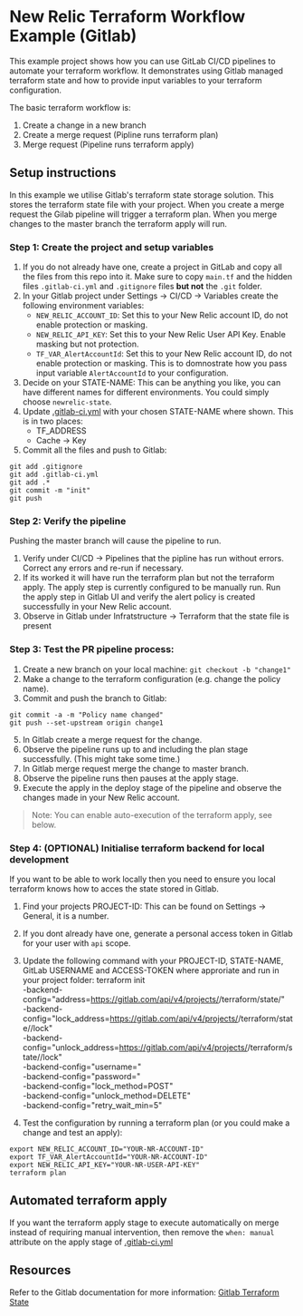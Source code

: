 # New Relic Terraform Workflow Example (Gitlab)
This example project shows how you can use GitLab CI/CD pipelines to automate your terraform workflow. It demonstrates using Gitlab managed terraform state and how to provide input variables to your terraform configuration.

The basic terraform workflow is:
1. Create a change in a new branch
2. Create a merge request (Pipline runs terraform plan)
3. Merge request (Pipeline runs terraform apply)


## Setup instructions
In this example we utilise Gitlab's terraform state storage solution. This stores the terraform state file with your project. When you create a merge request the Gilab pipeline will trigger a terraform plan. When you merge changes to the master branch the terraform apply will run.

### Step 1: Create the project and setup variables
1. If you do not already have one, create a project in GitLab and copy all the files from this repo into it. Make sure to copy `main.tf` and the hidden files  `.gitlab-ci.yml` and `.gitignore` files **but not** the `.git` folder.
2. In your Gitlab project under Settings -> CI/CD -> Variables create the following environment variables:
    - `NEW_RELIC_ACCOUNT_ID`:  Set this to your New Relic account ID, do not enable protection or masking.
    - `NEW_RELIC_API_KEY`: Set this to your New Relic User API Key. Enable masking but not protection.
    - `TF_VAR_AlertAccountId`: Set this to your New Relic account ID, do not enable protection or masking. This is to domnostrate how you pass input variable `AlertAccountId` to your configuration.
3. Decide on your STATE-NAME: This can be anything you like, you can have different names for different environments. You could simply choose `newrelic-state`.
4. Update [.gitlab-ci.yml](.gitlab-ci.yml) with your chosen STATE-NAME where shown. This is in two places:
    - TF_ADDRESS
    - Cache -> Key
5. Commit all the files and push to Gitlab:
```
git add .gitignore
git add .gitlab-ci.yml
git add .*
git commit -m "init"
git push
```

### Step 2: Verify the pipeline
Pushing the master branch will cause the pipeline to run. 
1. Verify under CI/CD -> Pipelines that the pipline has run without errors. Correct any errors and re-run if necessary.
2. If its worked it will have run the terraform plan but not the terraform apply. The apply step is currently configured to be manually run. Run the apply step in Gitlab UI and verify the alert policy is created successfully in your New Relic account.
3. Observe in Gitlab under Infratstructure -> Terraform that the state file is present

### Step 3: Test the PR pipeline process:
1. Create a new branch on your local machine: `git checkout -b "change1"`
2. Make a change to the terraform configuration (e.g. change the policy name). 
3. Commit and push the branch to Gitlab: 
```
git commit -a -m "Policy name changed"
git push --set-upstream origin change1
```
5. In Gitlab create a merge request for the change. 
6. Observe the pipeline runs up to and including the plan stage successfully. (This might take some time.)
7. In Gitlab merge request merge the change to master branch.
8. Observe the pipeline runs then pauses at the apply stage.
9. Execute the apply in the deploy stage of the pipeline and observe the changes made in your New Relic account.

> Note: You can enable auto-execution of the terraform apply, see below.


### Step 4: (OPTIONAL) Initialise terraform backend for local development
If you want to be able to work locally then you need to ensure you local terraform knows how to acces the state stored in Gitlab.

1. Find your projects PROJECT-ID: This can be found on Settings -> General, it is a number.
2. If you dont already have one, generate a personal access token in Gitlab for your user with `api` scope.
3. Update the following command with your PROJECT-ID, STATE-NAME, GitLab USERNAME and ACCESS-TOKEN where approriate and run in your project folder:
terraform init \
    -backend-config="address=https://gitlab.com/api/v4/projects/<YOUR-PROJECT-ID>/terraform/state/<YOUR-STATE-NAME>" \
    -backend-config="lock_address=https://gitlab.com/api/v4/projects/<YOUR-PROJECT-ID>/terraform/state/<YOUR-STATE-NAME>/lock" \
    -backend-config="unlock_address=https://gitlab.com/api/v4/projects/<YOUR-PROJECT-ID>/terraform/state/<YOUR-STATE-NAME>/lock" \
    -backend-config="username=<YOUR-USERNAME>" \
    -backend-config="password=<YOUR-ACCESS-TOKEN>" \
    -backend-config="lock_method=POST" \
    -backend-config="unlock_method=DELETE" \
    -backend-config="retry_wait_min=5"

6. Test the configuration by running a terraform plan (or you could make a change and test an apply):
```
export NEW_RELIC_ACCOUNT_ID="YOUR-NR-ACCOUNT-ID"
export TF_VAR_AlertAccountId="YOUR-NR-ACCOUNT-ID"
export NEW_RELIC_API_KEY="YOUR-NR-USER-API-KEY"
terraform plan
```

## Automated terraform apply
If you want the terraform apply stage to execute automatically on merge instead of requiring manual intervention, then remove the `when: manual` attribute on the apply stage of [.gitlab-ci.yml](.gitlab-ci.yml)


## Resources
Refer to the Gitlab documentation for more information: [Gitlab Terraform State](https://docs.gitlab.com/ee/user/infrastructure/iac/terraform_state.html)

